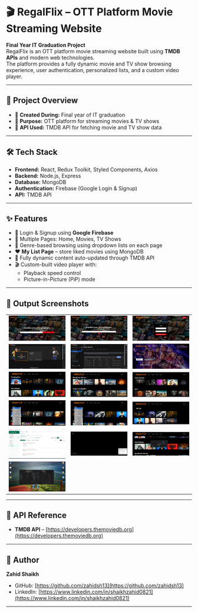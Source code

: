 # 🎬 RegalFlix – OTT Platform Movie Streaming Website

**Final Year IT Graduation Project**  
RegalFlix is an OTT platform movie streaming website built using **TMDB APIs** and modern web technologies.  
The platform provides a fully dynamic movie and TV show browsing experience, user authentication, personalized lists, and a custom video player.

---

## 📌 Project Overview
- 📅 **Created During:** Final year of IT graduation
- 🎯 **Purpose:** OTT platform for streaming movies & TV shows
- 🔗 **API Used:** TMDB API for fetching movie and TV show data

---

## 🛠 Tech Stack
- **Frontend:** React, Redux Toolkit, Styled Components, Axios
- **Backend:** Node.js, Express
- **Database:** MongoDB
- **Authentication:** Firebase (Google Login & Signup)
- **API:** TMDB API

---

## ✨ Features
- 🔑 Login & Signup using **Google Firebase**
- 📄 Multiple Pages: Home, Movies, TV Shows
- 🎯 Genre-based browsing using dropdown lists on each page
- ❤️ **My List Page** – store liked movies using MongoDB
- 🔄 Fully dynamic content auto-updated through TMDB API
- 🎬 Custom-built video player with:
  - Playback speed control
  - Picture-in-Picture (PiP) mode

---

## 📸 Output Screenshots

<table>
  <tr>
    <td><img src="Demo/0. Sign In.png" width="300"/></td>
    <td><img src="Demo/1. Sign In -- Password.png" width="300"/></td>
    <td><img src="Demo/2. Login.png" width="300"/></td>
  </tr>
  <tr>
    <td><img src="Demo/3. Firebase -- Dashboard.png" width="300"/></td>
    <td><img src="Demo/4. Firebase -- User Data.png" width="300"/></td>
    <td><img src="Demo/5. Home Page -- 1.png" width="300"/></td>
  </tr>
  <tr>
    <td><img src="Demo/5. Home Page -- 2.png" width="300"/></td>
    <td><img src="Demo/5. Home Page -- 3.png" width="300"/></td>
    <td><img src="Demo/5. Home Page -- 4.png" width="300"/></td>
  </tr>
  <tr>
    <td><img src="Demo/6. Movies Page -- with Genere Dropown List.png" width="300"/></td>
    <td><img src="Demo/7. TV-Shows Page -- with Genere Dropown List.png" width="300"/></td>
    <td><img src="Demo/8. My List Page -- Like Movies & Tv- Shows.png" width="300"/></td>
  </tr>
  <tr>
    <td><img src="Demo/9. My List Page -- Like Movies & Tv- Shows (Saved in MongoDB).png" width="300"/></td>
    <td><img src="Demo/10. Vedio Player.png" width="300"/></td>
    <td><img src="Demo/11. Picture-In-Picture Mode.png" width="300"/></td>
  </tr>
  <tr>
    <td><img src="Demo/12. Picture-In-Picture Mode -- On Desktop.png" width="300"/></td>
  </tr>
</table>


---

## 📡 API Reference
- **TMDB API** – [https://developers.themoviedb.org](https://developers.themoviedb.org)

---

## 👤 Author
**Zahid Shaikh**  
- GitHub: [https://github.com/zahidsh13](https://github.com/zahidsh13)  
- LinkedIn: [https://www.linkedin.com/in/shaikhzahid0821](https://www.linkedin.com/in/shaikhzahid0821)

---
